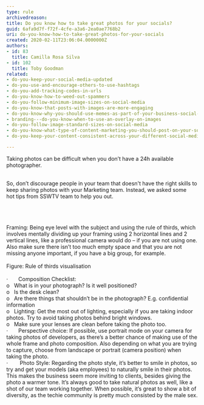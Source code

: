 ```yaml
---
type: rule
archivedreason: 
title: Do you know how to take great photos for your socials?
guid: 6afa9d7f-f72f-4cfe-a3a6-2ea0ae7768b2
uri: do-you-know-how-to-take-great-photos-for-your-socials
created: 2020-02-11T23:06:04.0000000Z
authors:
- id: 83
  title: Camilla Rosa Silva
- id: 102
  title: Toby Goodman
related:
- do-you-keep-your-social-media-updated
- do-you-use-and-encourage-others-to-use-hashtags
- do-you-add-tracking-codes-in-urls
- do-you-know-how-to-weed-out-spammers
- do-you-follow-minimum-image-sizes-on-social-media
- do-you-know-that-posts-with-images-are-more-engaging
- do-you-know-why-you-should-use-memes-as-part-of-your-business-social-media-content
- branding---do-you-know-when-to-use-an-overlay-on-images
- do-you-follow-image-standard-sizes-on-social-media
- do-you-know-what-type-of-content-marketing-you-should-post-on-your-socials
- do-you-keep-your-content-consistent-across-your-different-social-media-platforms

---
```



Taking photos can be difficult when you don’t have a 24h available photographer.&#160;<div><br></div><div>So,&#160;don’t&#160;discourage people in your team that doesn't have the right skills to keep sharing photos with your Marketing team. Instead, we asked some hot&#160;tips from SSWTV team to help you out.<br></div>
<br><excerpt class='endintro'></excerpt><br>
<p>​​<br>​​Framing&#58; Being eye level with the subject and using the rule of thirds, which involves mentally dividing up your framing using 2 horizontal lines and 2 vertical lines, like a professional camera would do – if you are not using one. Also make sure there isn’t too much empty space and that you are not missing anyone important, if you have a big group, for example.<br>&#160;<br>Figure&#58; Rule of thirds visualisation<br>&#160;<br>·&#160;&#160;&#160;&#160;&#160;&#160;&#160;​Composition Checklist&#58;<br>o&#160;&#160; What is in your photograph? Is it well positioned?<br>o&#160;&#160; Is the desk clean?<br>o&#160;&#160; Are there things that shouldn’t be in the photograph? E.g. confidential information<br>o&#160;&#160; ​Lighting&#58; Get the most out of lighting, especially if you are taking indoor photos. Try to avoid taking photos behind bright windows.<br>o&#160;&#160; Make sure your lenses are clean before taking the photo too.<br>·&#160;&#160;&#160;&#160;&#160;&#160;&#160;​Perspective choice&#58; If possible, use portrait mode on your camera for taking photos of developers, as there’s a better chance of making use of the whole frame and photo composition. Also depending on what you are trying to capture, choose from landscape or portrait (camera position) when taking the photo.<br>·&#160;&#160;&#160;&#160;&#160;&#160;&#160; Photo Style&#58; Regarding the photo style, it’s better to smile in photos, so try and get your models (aka employees) to naturally smile in their photos. This makes the business seem more inviting to clients, besides giving the photo a warmer tone. It’s always good to take natural photos as well, like a shot of our team working together. When possible, it’s great to show a bit of diversity, as the techie community is pretty much consisted by the male sex.<br></p>


